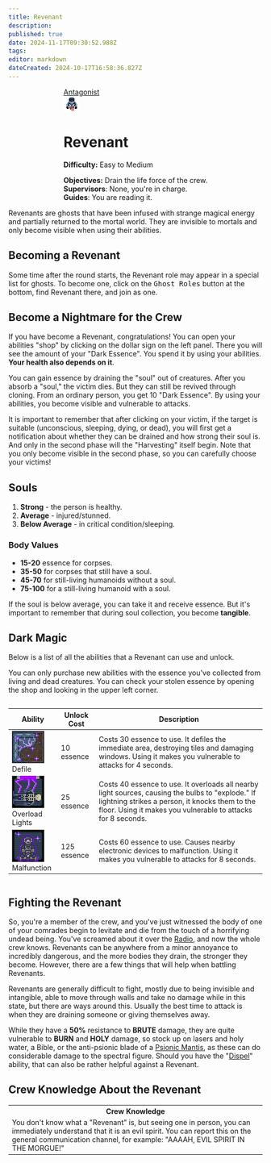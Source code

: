 ```yaml
---
title: Revenant
description: 
published: true
date: 2024-11-17T09:30:52.988Z
tags: 
editor: markdown
dateCreated: 2024-10-17T16:58:36.827Z
---
```


<div style="display: flex; justify-content: center;">
<div class="roles-passport antag">
  <div class="title antag"><a href="/roles/antagonists">Antagonist</a></div>
  <div>
    <div><div><img src="/roles/revenant.gif"></div></div>
  <div><div>
    <h1>Revenant</h1>
    <p><strong>Difficulty:</strong> Easy to Medium</p>
    <strong>Objectives:</strong> Drain the life force of the crew.<br>
    <b>Supervisors</b>: None, you're in charge.<br>
    <b>Guides</b>: You are reading it.
  </div></div>
  </div>
</div>
</div>

Revenants are ghosts that have been infused with strange magical energy and partially returned to the mortal world. They are invisible to mortals and only become visible when using their abilities.

## Becoming a Revenant

Some time after the round starts, the Revenant role may appear in a special list for ghosts. To become one, click on the <kbd>Ghost Roles</kbd> button at the bottom, find Revenant there, and join as one.

## Become a Nightmare for the Crew

If you have become a Revenant, congratulations! You can open your abilities "shop" by clicking on the dollar sign on the left panel. There you will see the amount of your "Dark Essence". You spend it by using your abilities. **Your health also depends on it**.

You can gain essence by draining the "soul" out of creatures. After you absorb a "soul," the victim dies. But they can still be revived through cloning. From an ordinary person, you get 10 "Dark Essence". By using your abilities, you become visible and vulnerable to attacks.

It is important to remember that after clicking on your victim, if the target is suitable (unconscious, sleeping, dying, or dead), you will first get a notification about whether they can be drained and how strong their soul is. And only in the second phase will the "Harvesting" itself begin. Note that you only become visible in the second phase, so you can carefully choose your victims!

## Souls
1. **Strong** - the person is healthy.
2. **Average** - injured/stunned.
3. **Below Average** - in critical condition/sleeping.

### Body Values

- **15-20** essence for corpses.
- **35-50** for corpses that still have a soul.
- **45-70** for still-living humanoids without a soul. 
- **75-100** for a still-living humanoid with a soul. 

If the soul is below average, you can take it and receive essence. But it's important to remember that during soul collection, you become **tangible**.

## Dark Magic

Below is a list of all the abilities that a Revenant can use and unlock.

You can only purchase new abilities with the essence you've collected from living and dead creatures. You can check your stolen essence by opening the shop and looking in the upper left corner. 

<center style="overflow-x: auto">
  <table class="ant">
    <thead>
      <tr>
        <th>Ability</th>
        <th>Unlock Cost</th>
        <th>Description</th>
      </tr>
    </thead>
    <tbody>
      <tr>
        <td><img src="/revenant_defile.png"><br>Defile</td>
        <td>10 essence</td>
        <td>Costs 30 essence to use. It defiles the immediate area, destroying tiles and damaging windows. Using it makes you vulnerable to attacks for 4 seconds. </td>
      </tr>
      <tr>
        <td><img src="/revenant_overload_lights.png"><br>Overload Lights</td>
        <td>25 essence</td>
        <td>Costs 40 essence to use. It overloads all nearby light sources, causing the bulbs to "explode." If lightning strikes a person, it knocks them to the floor. Using it makes you vulnerable to attacks for 8 seconds. </td>
      </tr>
      <!--<tr>
        <td><img src="/revenant_transmit.png"><br>Taint</td>
        <td>75 essence</td>
        <td>Costs 50 essence to use. Infects all nearby creatures with a disease that causes poisoning and fatigue. Using it makes you vulnerable to attacks for 8 seconds. </td>
      </tr>-->
      <tr>
        <td><img src="/revenant_malfunction.png"><br>Malfunction</td>
        <td>125 essence</td>
        <td>Costs 60 essence to use. Causes nearby electronic devices to malfunction. Using it makes you vulnerable to attacks for 8 seconds. </td>
      </tr>
    </tbody>
  </table>
</center>

## Fighting the Revenant

So, you're a member of the crew, and you've just witnessed the body of one of your comrades begin to levitate and die from the touch of a horrifying undead being. You've screamed about it over the [Radio](/ru/guides/communication), and now the whole crew knows. Revenants can be anywhere from a minor annoyance to incredibly dangerous, and the more bodies they drain, the stronger they become. However, there are a few things that will help when battling Revenants. 

Revenants are generally difficult to fight, mostly due to being invisible and intangible, able to move through walls and take no damage while in this state, but there are ways around this. Usually the best time to attack is when they are draining someone or giving themselves away. 

While they have a <b class="percent">50%</b> resistance to <b class="type">BRUTE</b> damage, they are quite vulnerable to <b class="type">BURN</b> and <b class="type">HOLY</b> damage, so stock up on lasers and holy water, a Bible, or the anti-psionic blade of a [Psionic Mantis](/ru/roles/mantis), as these can do considerable damage to the spectral figure. Should you have the "[Dispel](/ru/guides/psionics)" ability, that can also be rather helpful against a Revenant.



## Crew Knowledge About the Revenant

<table class="base tb" style="width: 100%">
<tr><th>Crew Knowledge</th></tr>
<tr><td>You don't know what a "Revenant" is, but seeing one in person, you can immediately understand that it is an evil spirit. You can report this on the general communication channel, for example: "AAAAH, EVIL SPIRIT IN THE MORGUE!"</td></tr>
</table>


<div class="table"></div>



